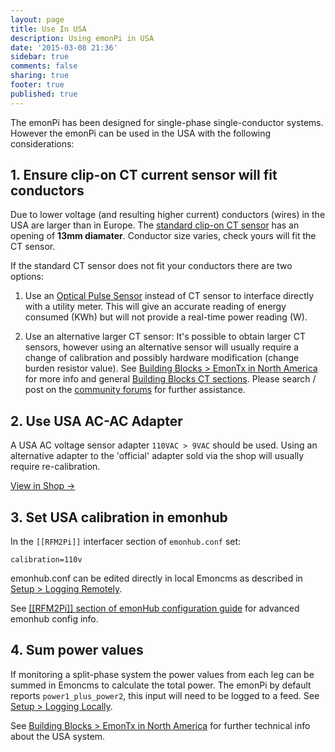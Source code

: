 ```yaml
---
layout: page
title: Use In USA
description: Using emonPi in USA
date: '2015-03-08 21:36'
sidebar: true
comments: false
sharing: true
footer: true
published: true
---
```


The emonPi has been designed for single-phase single-conductor systems. However the emonPi can be used in the USA with the following considerations:

## 1. Ensure clip-on CT current sensor will fit conductors

Due to lower voltage (and resulting higher current) conductors (wires) in the USA are larger than in Europe. The [standard clip-on CT sensor](http://shop.openenergymonitor.com/100a-max-clip-on-current-sensor-ct/) has an opening of **13mm diamater**. Conductor size varies, check yours will fit the CT sensor.

If the standard CT sensor does not fit your conductors there are two options:

1. Use an [Optical Pulse Sensor](https://shop.openenergymonitor.com/optical-utility-meter-led-pulse-sensor/) instead of CT sensor to interface directly with a utility meter. This will give an accurate reading of energy consumed (KWh) but will not provide a real-time power reading (W).

2. Use an alternative larger CT sensor: It's possible to obtain larger CT sensors, however using an alternative sensor will usually require a change of calibration and possibly hardware modification (change burden resistor value). See [Building Blocks > EmonTx in North America](https://openenergymonitor.org/emon/buildingblocks/EmonTx-in-North-America) for more info and general [Building Blocks CT sections](https://openenergymonitor.org/emon/buildingblocks/EmonTx-in-North-America). Please search / post on the [community forums](https://community.openenergymonitor.org) for further assistance.

## 2. Use USA AC-AC Adapter

A USA AC voltage sensor adapter `110VAC > 9VAC` should be used. Using an alternative adapter to the 'official' adapter sold via the shop will usually require re-calibration.

<a class="btn pull-right" href="http://shop.openenergymonitor.com/ac-ac-power-supply-adapter-ac-voltage-sensor-us-plug/">View in Shop &rarr; </a>
<br>

## 3. Set USA calibration in emonhub

In the `[[RFM2Pi]]` interfacer section of `emonhub.conf` set:

`calibration=110v`

emonhub.conf can be edited directly in local Emoncms as described in [Setup > Logging Remotely](/setup/remote).

See [[[RFM2Pi]] section of emonHub configuration guide](https://github.com/openenergymonitor/emonhub/blob/emon-pi/configuration.md#a-rfm2pi) for advanced emonhub config info.

## 4. Sum power values

If monitoring a split-phase system the power values from each leg can be summed in Emoncms to calculate the total power. The emonPi by default reports `power1_plus_power2`, this input will need to be logged to a feed. See [Setup > Logging Locally](/setup/local).

See [Building Blocks > EmonTx in North America](https://openenergymonitor.org/emon/buildingblocks/EmonTx-in-North-America) for further technical info about the USA system.
